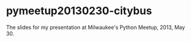 pymeetup20130230-citybus
========================

The slides for my presentation at Milwaukee's Python Meetup, 2013, May 30.
